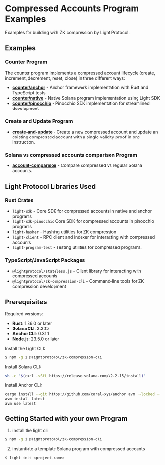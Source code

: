 # Compressed Accounts Program Examples

Examples for building with ZK compression by Light Protocol.

## Examples

### Counter Program
The counter program implements a compressed account lifecycle (create, increment, decrement, reset, close) in three different ways:

- **[counter/anchor](./counter/anchor/)** - Anchor framework implementation with Rust and TypeScript tests
- **[counter/native](./counter/native/)** - Native Solana program implementation using Light SDK
- **[counter/pinocchio](./counter/pinocchio/)** - Pinocchio SDK implementation for streamlined development

### Create and Update Program

- **[create-and-update](./create-and-update/)** - Create a new compressed account and update an existing compressed account with a single validity proof in one instruction.

### Solana vs compressed accounts comparison Program

- **[account-comparison](./account-comparison/)** - Compare compressed vs regular Solana accounts.


## Light Protocol Libraries Used

### Rust Crates
- `light-sdk` - Core SDK for compressed accounts in native and anchor programs
- `light-sdk-pinocchio` Core SDK for compressed accounts in pinocchio programs
- `light-hasher` - Hashing utilities for ZK compression
- `light-client` - RPC client and indexer for interacting with compressed accounts
- `light-program-test` - Testing utilities for compressed programs.

### TypeScript/JavaScript Packages
- `@lightprotocol/stateless.js` - Client library for interacting with compressed accounts
- `@lightprotocol/zk-compression-cli` - Command-line tools for ZK compression development

## Prerequisites

Required versions:
- **Rust**: 1.86.0 or later
- **Solana CLI**: 2.2.15
- **Anchor CLI**: 0.31.1
- **Node.js**: 23.5.0 or later

Install the Light CLI:
```bash
$ npm -g i @lightprotocol/zk-compression-cli
```

Install Solana CLI:
```bash
sh -c "$(curl -sSfL https://release.solana.com/v2.2.15/install)"
```

Install Anchor CLI:
```bash
cargo install --git https://github.com/coral-xyz/anchor avm --locked --force
avm install latest
avm use latest
```

## Getting Started with your own Program

1. install the light cli
```bash
$ npm -g i @lightprotocol/zk-compression-cli
```
2. instantiate a template Solana program with compressed accounts
```bash
$ light init <project-name>
```
